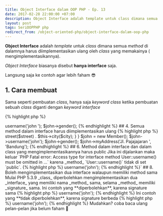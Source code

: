 ```yaml
---
title: Object Interface dalam OOP PHP - Ep. 13
date: 2017-02-28 22:00:00 +07:00
description: Object Interface adalah template untuk class dimana semua method di dalamnya harus diimplementasikan ulang oleh class yang memakainya ( mengimplementasikannya)
layout: post
tags: SeriOOPPHP php
redirect_from: /object-oriented-php/object-interface-dalam-oop-php
---
```


**Object Interface** adalah _template_ untuk _class_ dimana semua _method_ di dalamnya harus diimplementasikan ulang oleh _class_ yang memakainya ( mengimplementasikannya).

*Object Interface* biasanya disebut **hanya interface** saja.

Langsung saja ke contoh agar lebih faham :sunglasses:

## 1. Cara membuat
Sama seperti pembuatan _class_, hanya saja _keyword class_ ketika pembuatan sebuah _class_ diganti dengan _keyword interface_

{% highlight php %}
<?php
// menggunakan keyword interface
interface User
{
    // isi interface nanti disini
}
{% endhighlight %}

## 2. Method dalam interface hanya berupa signature
Artinya _method_ hanya berupa nama dan argumennya saja jika ada, tanpa memiliki isi dari _method (body)_

{% highlight php %}
<?php
interface User
{
    // hanya berupa nama method dan argumen jika ada
    public function username($username);
    public function gender();
}
{% endhighlight %}

## 3. Diimplementasikan dengan keyword implements
_Class_ yang menggunakan (mengimplementasikan) _interface_, harus menggunakan keyword `implements`

{% highlight php %}
<?php
interface User
{
    public function username($username);
    public function gender();
}

// menggunakan keyword implements
class Member implements User
{
    public function username($username){
        echo "My username is $username";
    }

    public function gender(){
        echo "My gender is Male";
    }
}

$john = new Member();
$john->username('john ');
$john->gender();
{% endhighlight %}

## 4. Semua method dalam interface harus diimplementasikan ulang

{% highlight php %}
<?php
interface User
{
    public function username($username);
    public function gender();
}

class Member implements User
{
    // hanya method username saja
    public function username($username){
        echo "My username is $username";
    }
}
{% endhighlight %}

Jika kode di atas tetap dijalankan maka akan keluar `Class Member contains 1 abstract method and must therefore be declared abstract or implement the remaining methods (User::gender)...` karena _method_ `gender()` tidak diimplementasikan dalam `class Member`.

## 5. Satu class boleh mengimplementasikan banyak interface
Satu class boleh mengimplementasikan lebih dari satu _interface_ dengan dipisahkan koma

{% highlight php %}
<?php
interface User
{
    public function username($username);
    public function gender();
}

interface Address
{
    public function street($street);
    public function city($city);
}

// lebih dari satu interface dipisahkan koma
class Member implements User, Address
{
    public function username($username){
        echo "My username is $username. ";
    }

    public function gender(){
        echo "My gender is Male. ";
    }

    public function street($street){
        return $street;
    }

    public function city($city){
        return $city;
    }

    public function myAddress($street, $city){
        echo "My address: ". $this->street($street) . $this->city($city);
    }
}

$john = new Member();
$john->username('john');
$john->gender();
$john->myAddress('Jl. Pajajajaran ', 'Bandung');
{% endhighlight %}

## 6. Method dalam interface dan dalam class yang mengimplementasikannya harus public
Jika ini dijalankan maka keluar `PHP Fatal error:  Access type for interface method User::username() must be omitted in ...` karena _method_ `User::username()` tidak di set `public`.

{% highlight php %}
<?php
interface User
{
    // di set protected
    protected function username($username);
    public function gender();
}

class Member implements User
{
    public function username($username){
        echo "My username is $username";
    }

    public function gender(){
        echo "My gender is Male";
    }
}
{% endhighlight %}

begitu juga dengan ini, akan keluar `PHP Fatal error:  Access level to Member::username() must be public (as in class User) in ...` karena `Member::username()` tidak di set public sebagaimana `User::username()`

{% highlight php %}
<?php
interface User
{
    public function username($username);
    public function gender();
}

class Member implements User
{
    // di set protected
    protected function username($username){
        echo "My username is $username";
    }

    public function gender(){
        echo "My gender is Male";
    }
}
{% endhighlight %}

## 7. Interface bisa berupa turunan interface lain

{% highlight php %}
<?php
interface User {
    public function username($username);
    public function gender();
}

// interface extend another interface
interface anotherUser extends User {
    public function username($username);
    public function gender();
}

class Member implements anotherUser {

    public function username($username) {
        echo "The user name is $username";
    }

    public function gender() {
        echo "The gender is Male";
    }
}

$john = new Member();
echo $john->username('john');
{% endhighlight %}`

## 8. Boleh mengimplementasikan dua interface walaupun memiliki method sama
Mulai PHP 5.3.9 _class_ diperbolehkan mengimplementasikan dua _interface_ yang memiliki nama _method_ sama, selama _method_ memiliki _signature_ sama.

Ini contoh yang **diperbolehkan**, karena signature sama

{% highlight php %}
<?php
interface UserOne
{
    // sama dengan method dalam interface UserTwo
    function username($username);
}

interface UserTwo
{
    // sama dengan method dalam interface UserOne
    function username($username);
}

class Member implements UserOne, UserTwo
{
    public function username($username) {
        echo "This is member username: $username";
    }
}

$john = new Member();
$john->username('john');
{% endhighlight %}

Ini contoh yang **tidak diperbolehkan**, karena signature berbeda

{% highlight php %}
<?php
interface UserOne
{
    // beda dengan method dalam interface UserTwo
    function username($username);
}

interface UserTwo
{
    // beda dengan method dalam interface UserOne
    function username($username, $other);
}

class Member implements UserOne, UserTwo
{
    public function username($username) {
        echo "This is member username: $username";
    }
}

$john = new Member();
$john->username('john');
{% endhighlight %}

Mudahkan? coba baca ulang pelan-pelan jika belum faham 📖
